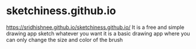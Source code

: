 # sketchiness.github.io
https://sridhishnee.github.io/sketchiness.github.io/
It is a free and simple drawing app
sketch whatever you want 
it is a basic drawing app where you can only change the size and color of the brush
